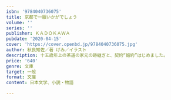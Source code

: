 ```yaml
---
isbn: '9784040736075'
title: 京都で一服いかがでしょう
volume: ''
series: ''
publisher: ＫＡＤＯＫＡＷＡ
pubdate: '2020-04-15'
cover: 'https://cover.openbd.jp/9784040736075.jpg'
author: 秋良知佐／著 げみ／イラスト
description: 十五歳年上の茶道の家元の跡継ぎと、契約“婚約”はじめました。
price: '640'
genre: 文庫
target: 一般
format: 文庫
content: 日本文学、小説・物語

---
```

